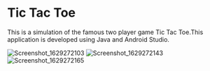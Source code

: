 # Tic Tac Toe
This is a simulation of the famous two player game Tic Tac Toe.This application is developed using Java and Android Studio.

![Screenshot_1629272103](https://user-images.githubusercontent.com/73140160/129857584-772e2fbe-67b8-4b97-abb6-70ace4a085c3.png)
![Screenshot_1629272143](https://user-images.githubusercontent.com/73140160/129857597-4c54b63b-3bac-4ea9-9ecd-e6b7c3b4bda5.png)
![Screenshot_1629272165](https://user-images.githubusercontent.com/73140160/129857606-e029725f-9f07-4292-a8d1-1b1554e7d580.png)
